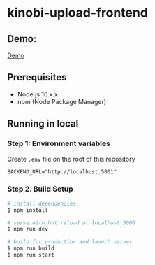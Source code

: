 # kinobi-upload-frontend

## Demo:

[Demo](https://main--keen-biscuit-de8c31.netlify.app/)

## Prerequisites

- Node.js 16.x.x
- npm (Node Package Manager)

## Running in local

### Step 1: Environment variables

Create `.env` file on the root of this repository

```
BACKEND_URL="http://localhost:5001"
```

### Step 2. Build Setup

```bash
# install dependencies
$ npm install

# serve with hot reload at localhost:3000
$ npm run dev

# build for production and launch server
$ npm run build
$ npm run start

```
